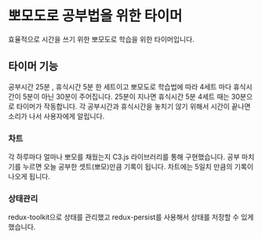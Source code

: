 # 뽀모도로 공부법을 위한 타이머

효율적으로 시간을 쓰기 위한 뽀모도로 학습을 위한 타이머입니다.

## 타이머 기능

공부시간 25분 , 휴식시간 5분 한 세트이고 뽀모도로 학습법에 따라 4세트 마다 휴식시간이 5분이 아닌 30분이 주어집니다.
25분이 지나면 휴식시간 5분 4세트 때는 30분으로 타이머가 작동합니다. 각 공부시간과 휴식시간을 놓치기 않기 위해서 시간이 끝나면 소리가 나서 사용자에게 알립니다.

### 차트

각 하루마다 얼마나 뽀모를 채웠는지 C3.js 라이브러리를 통해 구현했습니다. 공부 마치기를 누르면 오늘 공부한 셋트(뽀모)만큼 기록이 됩니다. 차트에는 5일치 만큼의 기록이 나오게 됩니다.

### 상태관리

redux-toolkit으로 상태를 관리했고 redux-persist를 사용해서 상태를 저장할 수 있게 했습니다.
